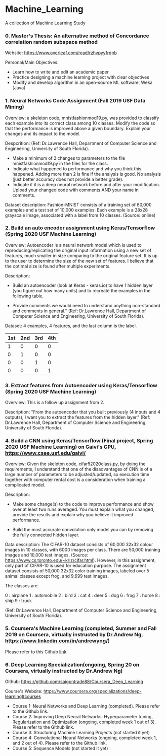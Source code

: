 # Machine_Learning
A collection of Machine Learning Study

### 0. Master's Thesis: An alternative method of Concordance correlation random subspace method

Website: https://www.overleaf.com/read/rzhvpyyfrqpb

Personal/Main Objectives: 
  - Learn how to write and edit an academic paper
  - Practice designing a machine learning project with clear objectives
  - Modify and develop algorithm in an open-source ML software, Weka (Java)
 
### 1. Neural Networks Code Assignment (Fall 2019 USF Data Mining)

Overview: a skeleton code, mnistfashionmod19.py, was provided to classify each example into its correct class among 10 classes. Modify the code so that the performance is improved above a given boundary. Explain your changes and its impact to the model.

Despcrition: (Ref: Dr.Lawrence Hall, Department of Computer Science and Engineering, University of South Florida). 

- Make a minimum of 2 changes to parameters to the file mnistfashionmod19.py in the files for the class. 
- Indicate what happened to performance and why you think this happened.  Adding more than 2 is fine if the analysis is good.  No analysis (just better accuracy does not provide a better grade). 
- Indicate if  it is a deep neural network before and after your modification.  Upload your changed code with comments AND your name in comments.  

Dataset description: Fashion-MNIST consists of a training set of 60,000 examples and a test set of 10,000 examples. Each example is a 28x28 grayscale image, associated with a label from 10 classes. (Source: online)

### 2. Build an auto encoder assignment using Keras/Tensorflow (Spring 2020 USF Machine Learning) 

Overview: Autoencoder is a neural network model which is used to reproducing/replicating the original input information using a new set of features, much smaller in size comparing to the original feature set. It is up to the user to determine the size of the new set of features. I believe that the optimal size is found after multiple experiments.

Description: 

- Build an autoencoder (look at Keras - keras.io) to have 1 hidden layer (you figure out how many units) and to recreate the examples in the following table.  

- Provide comments we would need to understand anything non-standard and comments in general." (Ref: Dr.Lawrence Hall, Department of Computer Science and Engineering, University of South Florida).

Dataset: 4 examples, 4 features, and the last column is the label.

| 1st | 2nd|3rd|4th|
| ---|---|---|---|
| 1  | 0 | 0 | 0 |
| 0	 | 1 | 0 | 0 |
| 0	 | 0 | 1 | 0 | 
| 0	 | 0 | 0 | 1 |

### 3. Extract features from Autoencoder using Keras/Tensorflow (Spring 2020 USF Machine Learning) 

Overview: This is a follow up assignment from 2.

Description: "From the autoencoder that you built previously (4 inputs and 4 outputs), I want you to extract the features from the  hidden layer." (Ref: Dr.Lawrence Hall, Department of Computer Science and Engineering, University of South Florida).

### 4. Build a CNN using Keras/Tensorflow (Final project, Spring 2020 USF Machine Learning) on Gaivi's GPU, https://www.csee.usf.edu/gaivi/ 

Overview: Given the skeleton code, cifar52020class.py, by doing the requirements, I understand that one of the disadvantages of CNN is of a large number of parameters to be adjusted/updated, so execution time together with computer rental cost is a consideration when training a complicated model. 

Description:

- Make some change(s) to the code to improve performance and show over at least two runs averaged. You must explain what you changed, provide the results and explain why you believe it improved performance.

- Build the most accurate convolution only model you can by removing the fully connected hidden layer. 

Data description: The CIFAR-10 dataset consists of 60,000 32x32 colour images in 10 classes, with 6000 images per class. There are 50,000 training images and 10,000 test images. (Source: https://www.cs.toronto.edu/~kriz/cifar.html). However, in this assignment, only part of CIFAR-10 is used for education purpose. The assignment dataset consists of 50,000 32x32 color training images, labeled over 5 animal classes except frog, and 9,999 test images.

The classes are:

0 : airplane
1 : automobile
2 : bird
3 : cat
4 : deer
5 : dog
6 : frog
7 : horse
8 : ship
9 : truck

(Ref: Dr.Lawrence Hall, Department of Computer Science and Engineering, University of South Florida).

### 5. Coursera's Machine Learning (completed, Summer and Fall 2019 on Coursera, virtually instructed by Dr.Andrew Ng, https://www.linkedin.com/in/andrewyng/)

Please refer to this Github [link](https://github.com/saigontrade88/Coursera_ML_Stanford_Uni/tree/master/Stanford).

### 6. Deep Learning Specialization(ongoing, Spring 20 on Coursera, virtually instructed by Dr.Andrew Ng)

Github: https://github.com/saigontrade88/Coursera_Deep_Learning

Course's Website: https://www.coursera.org/specializations/deep-learning#courses

- Course 1: Neural Networks and Deep Learning (completed). Please refer to the Github link.
- Course 2: Improving Deep Neural Networks: Hyperparameter tuning, Regularization and Optimization (ongoing, completed week 1 out of 3). Please refer to the Github link.
- Course 3: Structuring Machine Learning Projects (not started it yet)
- Course 4: Convolutional Neural Networks (ongoing, completed week 1, and 2 out of 4). Please refer to the Github link.
- Course 5: Sequence Models (not started it yet)
